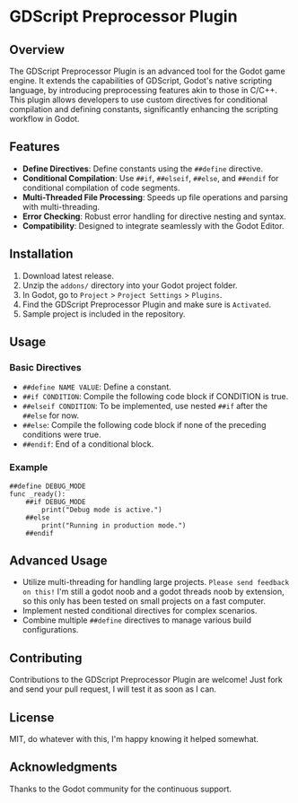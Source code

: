 # GDScript Preprocessor Plugin

## Overview
The GDScript Preprocessor Plugin is an advanced tool for the Godot game engine. It extends the capabilities of GDScript, Godot's native scripting language, by introducing preprocessing features akin to those in C/C++. This plugin allows developers to use custom directives for conditional compilation and defining constants, significantly enhancing the scripting workflow in Godot.

## Features
- **Define Directives**: Define constants using the `##define` directive.
- **Conditional Compilation**: Use `##if`, `##elseif`, `##else`, and `##endif` for conditional compilation of code segments.
- **Multi-Threaded File Processing**: Speeds up file operations and parsing with multi-threading.
- **Error Checking**: Robust error handling for directive nesting and syntax.
- **Compatibility**: Designed to integrate seamlessly with the Godot Editor.

## Installation
1. Download latest release.
2. Unzip the `addons/` directory into your Godot project folder.
3. In Godot, go to `Project` > `Project Settings` > `Plugins`.
4. Find the GDScript Preprocessor Plugin and make sure is `Activated`.
5. Sample project is included in the repository.

## Usage
### Basic Directives
- `##define NAME VALUE`: Define a constant.
- `##if CONDITION`: Compile the following code block if CONDITION is true.
- `##elseif CONDITION`: To be implemented, use nested `##if` after the `##else` for now.
- `##else`: Compile the following code block if none of the preceding conditions were true.
- `##endif`: End of a conditional block.

### Example
```gdscript
##define DEBUG_MODE
func _ready():
    ##if DEBUG_MODE
        print("Debug mode is active.")
    ##else
        print("Running in production mode.")
    ##endif
```

## Advanced Usage
- Utilize multi-threading for handling large projects. `Please send feedback on this!` I'm still a godot noob and a godot threads noob by extension, so this only has been tested on small projects on a fast computer.
- Implement nested conditional directives for complex scenarios.
- Combine multiple `##define` directives to manage various build configurations.

## Contributing
Contributions to the GDScript Preprocessor Plugin are welcome! Just fork and send your pull request, I will test it as soon as I can.

## License
MIT, do whatever with this, I'm happy knowing it helped somewhat.

## Acknowledgments
Thanks to the Godot community for the continuous support.
